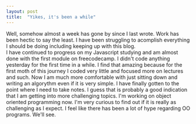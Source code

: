 ```yaml
---
layout: post
title:  "Yikes, it's been a while"
---
```


Well, somehow almost a week has gone by since I last wrote.  Work has been hectic to say the least.  I have been struggling to acomplish everything I should be doing including keeping up with this blog.  
I have continued to progress on my Javascript studying and am almost done with the first module on freecodecamp.  I didn't code anything yesterday for the first time in a while.  I find that amazing because for the first moth of this journey I coded very little and focused more on lectures and such.
Now I am much more comfortable with just sitting down and writing an algorythm even if it is very simple.  I have finally gotten to the point where I need to take notes.  I guess that is probably a good indication that I am getting into more challenging topics.  I'm working on object oriented programming now.  I'm very curious to find out if it is really as challenging as I expect.
I feel like there has been a lot of hype regarding OO programs.  We'll see.  

